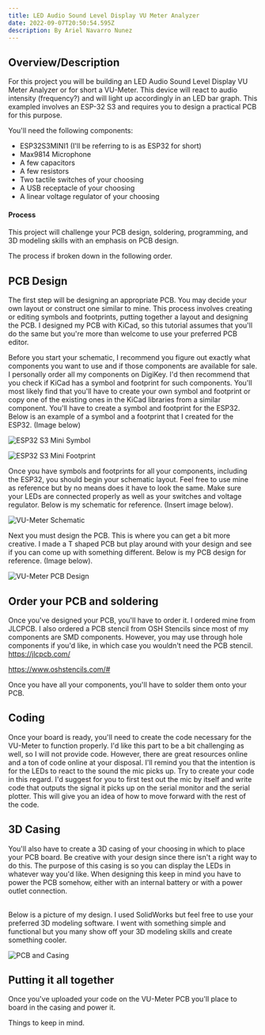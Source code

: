 ```yaml
---
title: LED Audio Sound Level Display VU Meter Analyzer
date: 2022-09-07T20:50:54.595Z
description: By Ariel Navarro Nunez
---
```

## Overview/Description

For this project you will be building an LED Audio Sound Level Display VU Meter Analyzer or for short a VU-Meter. 
This device will react to audio intensity (frequency?) and will light up accordingly in an LED bar graph. This exampled involves an ESP-32 S3 and requires you to design a practical PCB for this purpose. 

You'll need the following components:

* ESP32­S3­MINI­1 (I'll be referring to is as ESP32 for short)
* Max9814 Microphone
* A few capacitors 
* A few resistors
* Two tactile switches of your choosing
* A USB receptacle of your choosing
* A linear voltage regulator of your choosing

#### Process

This project will challenge your PCB design, soldering, programming, and 3D modeling skills with an emphasis on PCB design.

The process if broken down in the following order.

## PCB Design

The first step will be designing an appropriate PCB. You may decide your own layout or construct one similar to mine.
This process involves creating or editing symbols and footprints, putting together a layout and designing the PCB.
I designed my PCB with KiCad, so this tutorial assumes that you'll do the same but you're more than welcome to use your preferred PCB editor.

Before you start your schematic, I recommend you figure out exactly what components you want to use and if those components are available for sale. I personally order all my components on DigiKey. I'd then recommend that you check if KiCad has a symbol and footprint for such components. You'll most likely find that you'll have to create your own symbol and footprint or copy one of the existing ones in the KiCad libraries from a similar component. You'll have to create a symbol and footprint for the ESP32. 
Below is an example of a symbol and a footprint that I created for the ESP32. (Image below)

![](/images/esp32-s3-mini-symbol.jpg "ESP32 S3 Mini Symbol")

![](/images/esp32-s3-mini-footprint.jpg "ESP32 S3 Mini Footprint")

Once you have symbols and footprints for all your components, including the ESP32, you should begin your schematic layout. Feel free to use mine as reference but by no means does it have to look the same. Make sure your LEDs are connected properly as well as your switches and voltage regulator. 
Below is my schematic for reference. (Insert image below).

![](/images/vu-meter-pcb-schematic.jpg "VU-Meter Schematic")

Next you must design the PCB. This is where you can get a bit more creative. I made a T shaped PCB but play around with your design and see if you can come up with something different. 
Below is my PCB design for reference. (Image below).   

![](/images/vu-meter-pcb.jpg "VU-Meter PCB Design")

## Order your PCB and soldering

Once you've designed your PCB, you'll have to order it. I ordered mine from JLCPCB. I also ordered a PCB stencil from OSH Stencils since most of my components are SMD components. However, you may use through hole components if you'd like, in which case you wouldn't need the PCB stencil.
[](jlcpcb.com)<https://jlcpcb.com/>

<https://www.oshstencils.com/#>

Once you have all your components, you'll have to solder them onto your PCB.  

## Coding

Once your board is ready, you'll need to create the code necessary for the VU-Meter to function properly. I'd like this part to be a bit challenging as well, so I will not provide code. However, there are great resources online and a ton of code online at your disposal. I'll remind you that the intention is for the LEDs to react to the sound the mic picks up. Try to create your code in this regard. I'd suggest for you to first test out the mic by itself and write code that outputs the signal it picks up on the serial monitor and the serial plotter. This will give you an idea of how to move forward with the rest of the code.  

## 3D Casing

You'll also have to create a 3D casing of your choosing in which to place your PCB board. Be creative with your design since there isn't a right way to do this. The purpose of this casing is so you can display the LEDs in whatever way you'd like. When designing this keep in mind you have to power the PCB somehow, either with an internal battery or with a power outlet connection.

\
Below is a picture of my design. I used SolidWorks but feel free to use your preferred 3D modeling software. I went with something simple and functional but you many show off your 3D modeling skills and create something cooler. 

![](/images/pcb-with-casing.jpg "PCB and Casing")

## Putting it all together

Once you've uploaded your code on the VU-Meter PCB you'll place to board in the casing and power it. 

Things to keep in mind.